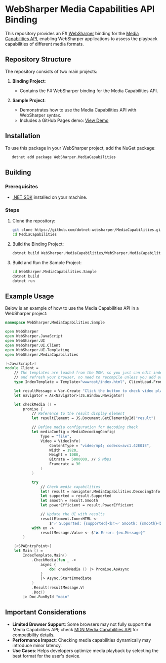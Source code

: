# WebSharper Media Capabilities API Binding

This repository provides an F# [WebSharper](https://websharper.com/) binding for the [Media Capabilities API](https://developer.mozilla.org/en-US/docs/Web/API/Media_Capabilities_API), enabling WebSharper applications to assess the playback capabilities of different media formats.

## Repository Structure

The repository consists of two main projects:

1. **Binding Project**:

   - Contains the F# WebSharper binding for the Media Capabilities API.

2. **Sample Project**:
   - Demonstrates how to use the Media Capabilities API with WebSharper syntax.
   - Includes a GitHub Pages demo: [View Demo](https://dotnet-websharper.github.io/MediaCapabilities/)

## Installation

To use this package in your WebSharper project, add the NuGet package:

```bash
   dotnet add package WebSharper.MediaCapabilities
```

## Building

### Prerequisites

- [.NET SDK](https://dotnet.microsoft.com/download) installed on your machine.

### Steps

1. Clone the repository:

   ```bash
   git clone https://github.com/dotnet-websharper/MediaCapabilities.git
   cd MediaCapabilities
   ```

2. Build the Binding Project:

   ```bash
   dotnet build WebSharper.MediaCapabilities/WebSharper.MediaCapabilities.fsproj
   ```

3. Build and Run the Sample Project:

   ```bash
   cd WebSharper.MediaCapabilities.Sample
   dotnet build
   dotnet run
   ```

## Example Usage

Below is an example of how to use the Media Capabilities API in a WebSharper project:

```fsharp
namespace WebSharper.MediaCapabilities.Sample

open WebSharper
open WebSharper.JavaScript
open WebSharper.UI
open WebSharper.UI.Client
open WebSharper.UI.Templating
open WebSharper.MediaCapabilities

[<JavaScript>]
module Client =
    // The templates are loaded from the DOM, so you just can edit index.html
    // and refresh your browser, no need to recompile unless you add or remove holes.
    type IndexTemplate = Template<"wwwroot/index.html", ClientLoad.FromDocument>

    let resultMessage = Var.Create "Click the button to check video playback capabilities."
    let navigator = As<Navigator>(JS.Window.Navigator)

    let checkMedia () =
        promise {
            // Reference to the result display element
            let resultElement = JS.Document.GetElementById("result")

            // Define media configuration for decoding check
            let mediaConfig = MediaDecodingConfig(
                Type = "file",
                Video = VideoInfo(
                    ContentType = "video/mp4; codecs=avc1.42E01E",
                    Width = 1920,
                    Height = 1080,
                    Bitrate = 5000000, // 5 Mbps
                    Framerate = 30
                )
            )

            try
                // Check media capabilities
                let! result = navigator.MediaCapabilities.DecodingInfo(mediaConfig)
                let supported = result.Supported
                let smooth = result.Smooth
                let powerEfficient = result.PowerEfficient

                // Update the UI with results
                resultElement.InnerHTML <-
                    $"✅ Supported: {supported}<br>✅ Smooth: {smooth}<br>✅ Power Efficient: {powerEfficient}"
            with ex ->
                resultMessage.Value <- $"❌ Error: {ex.Message}"
        }

    [<SPAEntryPoint>]
    let Main () =
        IndexTemplate.Main()
            .CheckMedia(fun _ ->
                async {
                    do! checkMedia () |> Promise.AsAsync
                }
                |> Async.StartImmediate
            )
            .Result(resultMessage.V)
            .Doc()
        |> Doc.RunById "main"
```

## Important Considerations

- **Limited Browser Support**: Some browsers may not fully support the Media Capabilities API; check [MDN Media Capabilities API](https://developer.mozilla.org/en-US/docs/Web/API/Media_Capabilities_API) for compatibility details.
- **Performance Impact**: Checking media capabilities dynamically may introduce minor latency.
- **Use Cases**: Helps developers optimize media playback by selecting the best format for the user's device.

